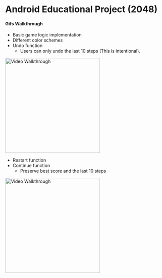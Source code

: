 # Android Educational Project (2048)

#### Gifs Walkthrough
- Basic game logic implementation
- Different color schemes
- Undo function
  - Users can only undo the last 10 steps (This is intentional).
<img src='version1.0/gifs/undo.gif' title='Video Walkthrough' width='300' alt='Video Walkthrough' />

- Restart function
- Continue function
  - Preserve best score and the last 10 steps
<img src='version1.0/gifs/restart:continue.gif' title='Video Walkthrough' width='300' alt='Video Walkthrough' />
